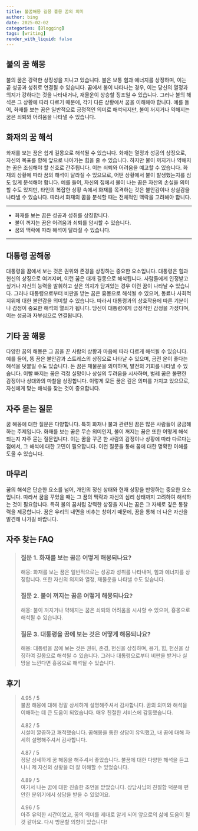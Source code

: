 ```yaml
---
title: 불꿈해몽 길몽 흉몽 꿈의 의미
author: bing
date: 2025-02-02
categories: [Blogging]
tags: [writing]
render_with_liquid: false
---
```



<h2 id='불의 꿈 해몽'>불의 꿈 해몽</h2>

<p>불의 꿈은 강력한 상징성을 지니고 있습니다. 불은 보통 힘과 에너지를 상징하며, 이는 곧 성공과 성취로 연결될 수 있습니다. 꿈에서 불이 나타나는 경우, 이는 당신의 열정과 의지가 강하다는 것을 나타내거나, 재물운이 상승할 징조일 수 있습니다. 그러나 불의 해석은 그 상황에 따라 다르기 때문에, 각기 다른 상황에서 꿈을 이해해야 합니다. 예를 들어, 화재를 보는 꿈은 일반적으로 긍정적인 의미로 해석되지만, 불이 꺼지거나 약해지는 꿈은 쇠퇴와 어려움을 나타낼 수 있습니다. </p>

<h2 id='화재의 꿈 해석'>화재의 꿈 해석</h2>

<p>화재를 보는 꿈은 쉽게 길몽으로 해석될 수 있습니다. 화재는 열정과 성공의 상징으로, 자신의 목표를 향해 앞으로 나아가는 힘을 줄 수 있습니다. 하지만 불이 꺼지거나 약해지는 꿈은 조심해야 할 신호로 간주됩니다. 이는 쇠퇴와 어려움을 예고할 수 있습니다. 화재의 상황에 따라 꿈의 해석이 달라질 수 있으므로, 어떤 상황에서 불이 발생했는지를 심도 있게 분석해야 합니다. 예를 들어, 자신의 집에서 불이 나는 꿈은 자산의 손실을 의미할 수도 있지만, 타인의 복잡한 상황 속에서 화재를 목격하는 것은 불안감이나 상실감을 나타낼 수 있습니다. 따라서 화재의 꿈을 분석할 때는 전체적인 맥락을 고려해야 합니다.</p>

<hr />

<ul>
    <li>화재를 보는 꿈은 성공과 성취를 상징합니다.</li>
    <li>불이 꺼지는 꿈은 어려움과 쇠퇴를 암시할 수 있습니다.</li>
    <li>꿈의 맥락에 따라 해석이 달라질 수 있습니다.</li>
</ul>

<hr />

<h2 id='대통령 꿈해몽'>대통령 꿈해몽</h2>

<p>대통령을 꿈에서 보는 것은 권위와 존경을 상징하는 중요한 요소입니다. 대통령은 힘과 헌신의 상징으로 여겨지며, 이런 꿈은 대개 길몽으로 해석됩니다. 사람들에게 인정받고 싶거나 자신의 능력을 발휘하고 싶은 의지가 담겨있는 경우 이런 꿈이 나타날 수 있습니다. 그러나 대통령으로부터 비판을 받는 꿈은 흉몽으로 해석될 수 있으며, 동료나 사회적 지위에 대한 불안감을 의미할 수 있습니다. 따라서 대통령과의 상호작용에 따른 기분이나 감정이 중요한 해석의 열쇠가 됩니다. 당신이 대통령에게 긍정적인 감정을 가졌다며, 이는 성공과 자부심으로 연결됩니다.</p>

<h2 id='기타 꿈 해몽'>기타 꿈 해몽</h2>

<p>다양한 꿈의 해몽은 그 꿈을 꾼 사람의 상황과 마음에 따라 다르게 해석될 수 있습니다. 예를 들어, 똥 꿈은 불안감과 스트레스의 상징으로 나타날 수 있으며, 금전 운이 좋다는 해석을 덧붙일 수도 있습니다. 돈 꿈은 재물운을 의미하며, 발전의 기회를 나타낼 수 있습니다. 이빨 빠지는 꿈은 걱정 실망이나 상실의 두려움을 시사하며, 벌레 꿈은 불편한 감정이나 상대와의 마찰을 상징합니다. 이렇게 모든 꿈은 깊은 의미를 가지고 있으므로, 자신에게 맞는 해석을 찾는 것이 중요합니다.</p>

<h2 id='자주 묻는 질문'>자주 묻는 질문</h2>

<p>꿈 해몽에 대한 질문은 다양합니다. 특히 화재나 불과 관련된 꿈은 많은 사람들이 궁금해하는 주제입니다. 화재를 보는 꿈은 무슨 의미인지, 불이 꺼지는 꿈은 또한 어떻게 해석되는지 자주 묻는 질문입니다. 이는 꿈을 꾸곤 한 사람의 감정이나 상황에 따라 다르다는 점에서, 그 해석에 대한 고민이 필요합니다. 이런 질문을 통해 꿈에 대한 명확한 이해를 도울 수 있습니다.</p>

<h2 id='마무리'>마무리</h2>

<p>꿈의 해석은 단순한 요소를 넘어, 개인의 정신 상태와 현재 상황을 반영하는 중요한 요소입니다. 따라서 꿈을 꾸었을 때는 그 꿈의 맥락과 자신의 심리 상태까지 고려하여 해석하는 것이 필요합니다. 특히 불의 꿈처럼 강력한 상징을 지니는 꿈은 그 자체로 깊은 통찰력을 제공합니다. 꿈은 우리의 내면을 비추는 창이기 때문에, 꿈을 통해 더 나은 자신을 발견해 나가길 바랍니다.</p>


<h2 id='자주_찾는_FAQ'>자주 찾는 FAQ</h2>
<div itemscope="" itemtype="https://schema.org/FAQPage"> 
<blockquote> 
<div itemscope="" itemprop="mainEntity" itemtype="https://schema.org/Question"> 
<h3 itemprop="name">질문 1. 화재를 보는 꿈은 어떻게 해몽되나요?</h3> 
<div itemscope="" itemprop="acceptedAnswer" itemtype="https://schema.org/Answer"> 
<span itemprop="text"> 
<p>해몽: 화재를 보는 꿈은 일반적으로는 성공과 성취를 나타내며, 힘과 에너지를 상징합니다. 또한 자신의 의지와 열정, 재물운을 나타낼 수도 있습니다.</p> 
</span> 
</div> 
</div> 

<div itemscope="" itemprop="mainEntity" itemtype="https://schema.org/Question"> 
<h3 itemprop="name">질문 2. 불이 꺼지는 꿈은 어떻게 해몽되나요?</h3> 
<div itemscope="" itemprop="acceptedAnswer" itemtype="https://schema.org/Answer"> 
<span itemprop="text"> 
<p>해몽: 불이 꺼지거나 약해지는 꿈은 쇠퇴와 어려움을 시사할 수 있으며, 흉몽으로 해석될 수 있습니다.</p> 
</span> 
</div> 
</div> 

<div itemscope="" itemprop="mainEntity" itemtype="https://schema.org/Question"> 
<h3 itemprop="name">질문 3. 대통령을 꿈에 보는 것은 어떻게 해몽되나요?</h3> 
<div itemscope="" itemprop="acceptedAnswer" itemtype="https://schema.org/Answer"> 
<span itemprop="text"> 
<p>해몽: 대통령을 꿈에 보는 것은 권위, 존경, 헌신을 상징하며, 용기, 힘, 헌신을 상징하여 길몽으로 해석될 수 있습니다. 그러나 대통령으로부터 비판을 받거나 실망을 느낀다면 흉몽으로 해석될 수 있습니다.</p> 
</span> 
</div> 
</div> 

</blockquote> 
</div>
<h2 id='후기'>후기</h2>
<div itemscope itemtype="https://schema.org/Product">
  <blockquote>
  <div itemprop="review" itemscope itemtype="https://schema.org/Review">
      <div itemprop="reviewRating" itemscope itemtype="https://schema.org/Rating"> <span itemprop="ratingValue">4.95</span> / <span itemprop="bestRating">5</span> </div>
      <span itemprop="reviewBody">불꿈 해몽에 대해 정말 상세하게 설명해주셔서 감사합니다. 꿈의 의미와 해석을 이해하는 데 큰 도움이 되었습니다. 매우 친절한 서비스에 감동했습니다.</span>
  </div>
  <br>
  <div itemprop="review" itemscope itemtype="https://schema.org/Review">
      <div itemprop="reviewRating" itemscope itemtype="https://schema.org/Rating"> <span itemprop="ratingValue">4.82</span> / <span itemprop="bestRating">5</span> </div>
      <span itemprop="reviewBody">시설이 깔끔하고 쾌적했습니다. 꿈해몽을 통한 상담이 유익했고, 내 꿈에 대해 자세히 설명해주셔서 감사합니다.</span>
  </div>
  <br>
  <div itemprop="review" itemscope itemtype="https://schema.org/Review">
      <div itemprop="reviewRating" itemscope itemtype="https://schema.org/Rating"> <span itemprop="ratingValue">4.87</span> / <span itemprop="bestRating">5</span> </div>
      <span itemprop="reviewBody">정말 상세하게 꿈 해몽을 해주셔서 좋았습니다. 불꿈에 대한 다양한 해석을 듣고 나니 제 자신의 상황을 더 잘 이해할 수 있었습니다.</span>
  </div>
  <br>
  <div itemprop="review" itemscope itemtype="https://schema.org/Review">
      <div itemprop="reviewRating" itemscope itemtype="https://schema.org/Rating"> <span itemprop="ratingValue">4.89</span> / <span itemprop="bestRating">5</span> </div>
      <span itemprop="reviewBody">여기서 나는 꿈에 대한 진솔한 조언을 받았습니다. 상담사님의 친절함 덕분에 편안한 분위기에서 상담을 받을 수 있었어요.</span>
  </div>
  <br>
  <div itemprop="review" itemscope itemtype="https://schema.org/Review">
      <div itemprop="reviewRating" itemscope itemtype="https://schema.org/Rating"> <span itemprop="ratingValue">4.96</span> / <span itemprop="bestRating">5</span> </div>
      <span itemprop="reviewBody">아주 유익한 시간이었고, 꿈의 의미를 제대로 알게 되어 앞으로의 삶에 도움이 될 것 같아요. 다시 방문할 의향이 있습니다!</span>
  </div>
  </blockquote>
</div>
